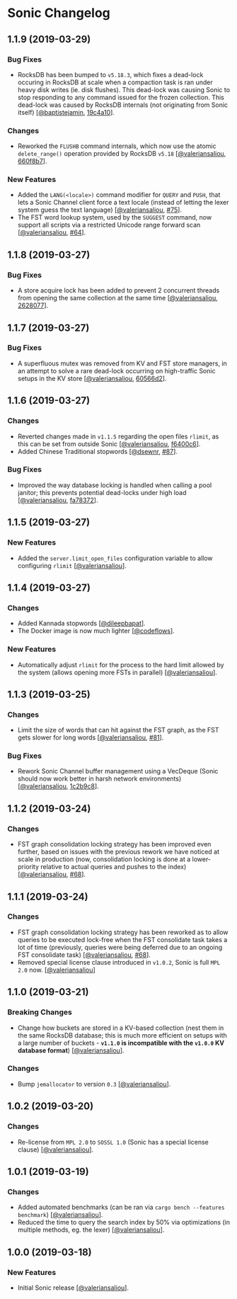 Sonic Changelog
===============

## 1.1.9 (2019-03-29)

### Bug Fixes

* RocksDB has been bumped to `v5.18.3`, which fixes a dead-lock occuring in RocksDB at scale when a compaction task is ran under heavy disk writes (ie. disk flushes). This dead-lock was causing Sonic to stop responding to any command issued for the frozen collection. This dead-lock was caused by RocksDB internals (not originating from Sonic itself) [[@baptistejamin](https://github.com/baptistejamin), [19c4a10](https://github.com/baptistejamin/sonic/commit/19c4a104a6d6aaed1dd9beb2e51d2639627825cd)].

### Changes

* Reworked the `FLUSHB` command internals, which now use the atomic `delete_range()` operation provided by RocksDB `v5.18` [[@valeriansaliou](https://github.com/valeriansaliou), [660f8b7](https://github.com/valeriansaliou/sonic/commit/660f8b714d968400fb9f88a245752dca02249bf7)].

### New Features

* Added the `LANG(<locale>)` command modifier for `QUERY` and `PUSH`, that lets a Sonic Channel client force a text locale (instead of letting the lexer system guess the text language) [[@valeriansaliou](https://github.com/valeriansaliou), [#75](https://github.com/valeriansaliou/sonic/issues/75)].
* The FST word lookup system, used by the `SUGGEST` command, now support all scripts via a restricted Unicode range forward scan [[@valeriansaliou](https://github.com/valeriansaliou), [#64](https://github.com/valeriansaliou/sonic/issues/64)].

## 1.1.8 (2019-03-27)

### Bug Fixes

* A store acquire lock has been added to prevent 2 concurrent threads from opening the same collection at the same time [[@valeriansaliou](https://github.com/valeriansaliou), [2628077](https://github.com/valeriansaliou/sonic/commit/2628077ebe7e24155975962471e7653745a0add7)].

## 1.1.7 (2019-03-27)

### Bug Fixes

* A superfluous mutex was removed from KV and FST store managers, in an attempt to solve a rare dead-lock occurring on high-traffic Sonic setups in the KV store [[@valeriansaliou](https://github.com/valeriansaliou), [60566d2](https://github.com/valeriansaliou/sonic/commit/60566d2f087fd6725dba4a60c3c5a3fef7e8399b)].

## 1.1.6 (2019-03-27)

### Changes

* Reverted changes made in `v1.1.5` regarding the open files `rlimit`, as this can be set from outside Sonic [[@valeriansaliou](https://github.com/valeriansaliou), [f6400c6](https://github.com/valeriansaliou/sonic/commit/f6400c61a9a956130ae0bdaa9a164f4955cd2a18)].
* Added Chinese Traditional stopwords [[@dsewnr](https://github.com/dsewnr), [#87](https://github.com/valeriansaliou/sonic/issues/87)].

### Bug Fixes

* Improved the way database locking is handled when calling a pool janitor; this prevents potential dead-locks under high load [[@valeriansaliou](https://github.com/valeriansaliou), [fa78372](https://github.com/valeriansaliou/sonic/commit/fa783728fd27a116b8dcf9a7180740d204b69aa4)].

## 1.1.5 (2019-03-27)

### New Features

* Added the `server.limit_open_files` configuration variable to allow configuring `rlimit` [[@valeriansaliou](https://github.com/valeriansaliou)].

## 1.1.4 (2019-03-27)

### Changes

* Added Kannada stopwords [[@dileepbapat](https://github.com/dileepbapat)].
* The Docker image is now much lighter [[@codeflows](https://github.com/codeflows)].

### New Features

* Automatically adjust `rlimit` for the process to the hard limit allowed by the system (allows opening more FSTs in parallel) [[@valeriansaliou](https://github.com/valeriansaliou)].

## 1.1.3 (2019-03-25)

### Changes

* Limit the size of words that can hit against the FST graph, as the FST gets slower for long words [[@valeriansaliou](https://github.com/valeriansaliou), [#81](https://github.com/valeriansaliou/sonic/issues/81)].

### Bug Fixes

* Rework Sonic Channel buffer management using a VecDeque (Sonic should now work better in harsh network environments) [[@valeriansaliou](https://github.com/valeriansaliou), [1c2b9c8](https://github.com/valeriansaliou/sonic/commit/1c2b9c8fcd28b033a7cb80d678c388ce78ab989d)].

## 1.1.2 (2019-03-24)

### Changes

* FST graph consolidation locking strategy has been improved even further, based on issues with the previous rework we have noticed at scale in production (now, consolidation locking is done at a lower-priority relative to actual queries and pushes to the index) [[@valeriansaliou](https://github.com/valeriansaliou), [#68](https://github.com/valeriansaliou/sonic/issues/68)].

## 1.1.1 (2019-03-24)

### Changes

* FST graph consolidation locking strategy has been reworked as to allow queries to be executed lock-free when the FST consolidate task takes a lot of time (previously, queries were being deferred due to an ongoing FST consolidate task) [[@valeriansaliou](https://github.com/valeriansaliou), [#68](https://github.com/valeriansaliou/sonic/issues/68)].
* Removed special license clause introduced in `v1.0.2`, Sonic is full `MPL 2.0` now. [[@valeriansaliou](https://github.com/valeriansaliou)]

## 1.1.0 (2019-03-21)

### Breaking Changes

* Change how buckets are stored in a KV-based collection (nest them in the same RocksDB database; this is much more efficient on setups with a large number of buckets - **`v1.1.0` is incompatible with the `v1.0.0` KV database format**) [[@valeriansaliou](https://github.com/valeriansaliou)].

### Changes

* Bump `jemallocator` to version `0.3` [[@valeriansaliou](https://github.com/valeriansaliou)].

## 1.0.2 (2019-03-20)

### Changes

* Re-license from `MPL 2.0` to `SOSSL 1.0` (Sonic has a special license clause) [[@valeriansaliou](https://github.com/valeriansaliou)].

## 1.0.1 (2019-03-19)

### Changes

* Added automated benchmarks (can be ran via `cargo bench --features benchmark`) [[@valeriansaliou](https://github.com/valeriansaliou)].
* Reduced the time to query the search index by 50% via optimizations (in multiple methods, eg. the lexer) [[@valeriansaliou](https://github.com/valeriansaliou)].

## 1.0.0 (2019-03-18)

### New Features

* Initial Sonic release [[@valeriansaliou](https://github.com/valeriansaliou)].
